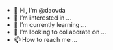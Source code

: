- 👋 Hi, I’m @daovda
- 👀 I’m interested in ...
- 🌱 I’m currently learning ...
- 💞️ I’m looking to collaborate on ...
- 📫 How to reach me ...

<!---
daovda/daovda is a ✨ special ✨ repository because its `README.md` (this file) appears on your GitHub profile.
You can click the Preview link to take a look at your changes.
--->
